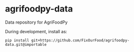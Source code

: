 # agrifoodpy-data
Data repository for AgriFoodPy 

During development, install as:
```
pip install git+https://github.com/FixOurFood/agrifoodpy-data.git@importable
```
